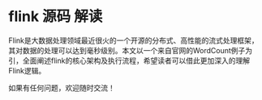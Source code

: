 # flink 源码 解读


Flink是大数据处理领域最近很火的一个开源的分布式、高性能的流式处理框架，其对数据的处理可以达到毫秒级别。本文以一个来自官网的WordCount例子为引，全面阐述flink的核心架构及执行流程，希望读者可以借此更加深入的理解Flink逻辑。

如果有任何问题，欢迎随时交流！
